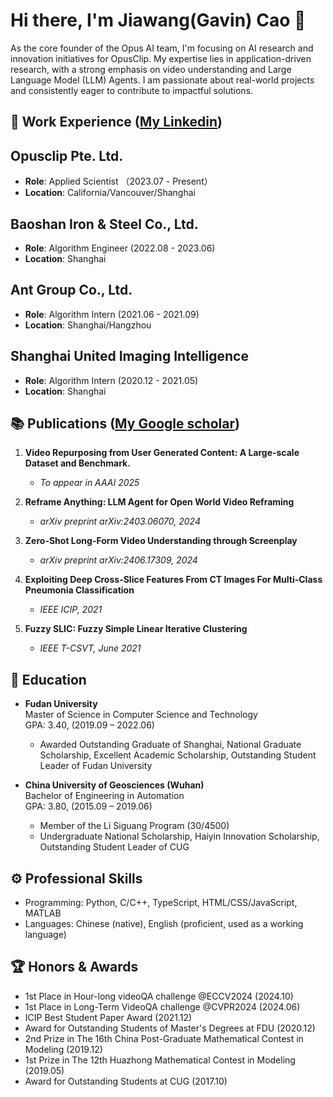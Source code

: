 # Hi there, I'm Jiawang(Gavin) Cao 👋

As the core founder of the Opus AI team, I'm focusing on AI research and innovation initiatives for OpusClip. My expertise lies in application-driven research, with a strong emphasis on video understanding and Large Language Model (LLM) Agents. I am passionate about real-world projects and consistently eager to contribute to impactful solutions.

## 💼 Work Experience ([My Linkedin](https://www.linkedin.com/in/gavin-cao-612152213/))

## Opusclip Pte. Ltd.
- **Role**: Applied Scientist （2023.07 - Present）
- **Location**: California/Vancouver/Shanghai

## Baoshan Iron & Steel Co., Ltd.
- **Role**: Algorithm Engineer (2022.08 - 2023.06)
- **Location**: Shanghai

## Ant Group Co., Ltd.
- **Role**: Algorithm Intern (2021.06 - 2021.09)
- **Location**: Shanghai/Hangzhou

## Shanghai United Imaging Intelligence
- **Role**: Algorithm Intern (2020.12 - 2021.05)
- **Location**: Shanghai

## 📚 Publications ([My Google scholar](https://scholar.google.com/citations?user=UJ1OJPwAAAAJ&hl=en&oi=ao))
1. **Video Repurposing from User Generated Content: A Large-scale Dataset and Benchmark.**
   - *To appear in AAAI 2025*

2. **Reframe Anything: LLM Agent for Open World Video Reframing**
   - *arXiv preprint arXiv:2403.06070, 2024*

3. **Zero-Shot Long-Form Video Understanding through Screenplay**
   - *arXiv preprint arXiv:2406.17309, 2024*

4. **Exploiting Deep Cross-Slice Features From CT Images For Multi-Class Pneumonia Classification**
   - *IEEE ICIP, 2021*

5. **Fuzzy SLIC: Fuzzy Simple Linear Iterative Clustering**
   - *IEEE T-CSVT, June 2021*

## 🏫 Education

- **Fudan University**  
  Master of Science in Computer Science and Technology  
  GPA: 3.40,  (2019.09 – 2022.06)  
  - Awarded Outstanding Graduate of Shanghai, National Graduate Scholarship, Excellent Academic Scholarship, Outstanding Student Leader of Fudan University

- **China University of Geosciences (Wuhan)**  
  Bachelor of Engineering in Automation  
  GPA: 3.80,  (2015.09 – 2019.06)  
  - Member of the Li Siguang Program (30/4500)  
  - Undergraduate National Scholarship, Haiyin Innovation Scholarship, Outstanding Student Leader of CUG

## ⚙️ Professional Skills

- Programming: Python, C/C++, TypeScript, HTML/CSS/JavaScript, MATLAB  
- Languages: Chinese (native), English (proficient, used as a working language)

## 🏆 Honors & Awards

- 1st Place in Hour-long videoQA challenge @ECCV2024 (2024.10)  
- 1st Place in Long-Term VideoQA challenge @CVPR2024 (2024.06)  
- ICIP Best Student Paper Award (2021.12)  
- Award for Outstanding Students of Master's Degrees at FDU (2020.12)  
- 2nd Prize in The 16th China Post-Graduate Mathematical Contest in Modeling (2019.12)  
- 1st Prize in The 12th Huazhong Mathematical Contest in Modeling (2019.05)  
- Award for Outstanding Students at CUG (2017.10)

